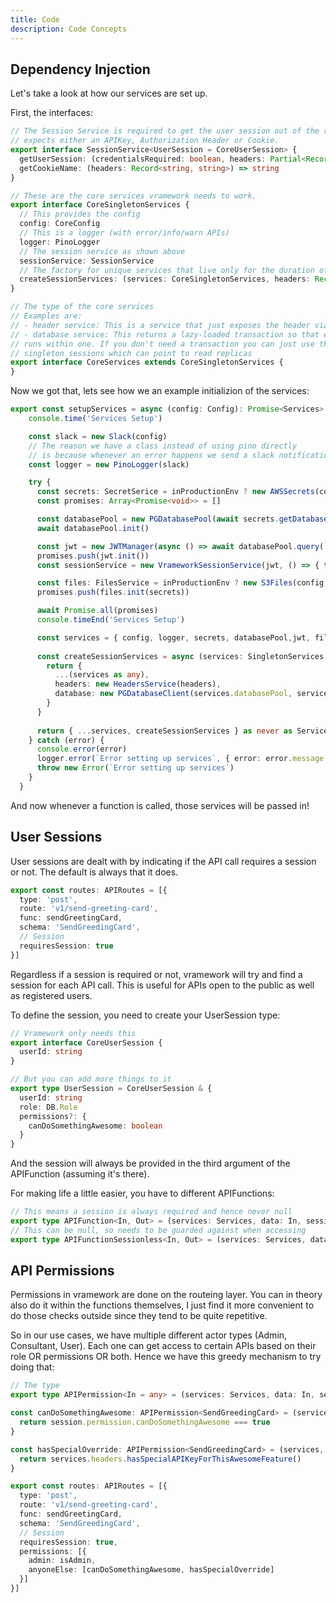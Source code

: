 ```yaml
---
title: Code
description: Code Concepts
---
```


## Dependency Injection

Let's take a look at how our services are set up.

First, the interfaces:

```typescript
// The Session Service is required to get the user session out of the request. It currently
// expects either an APIKey, Authorization Header or Cookie.
export interface SessionService<UserSession = CoreUserSession> {
  getUserSession: (credentialsRequired: boolean, headers: Partial<Record<'cookie' | 'authorization' | 'apiKey', string | undefined>>, debug?: any) => Promise<UserSession | undefined>
  getCookieName: (headers: Record<string, string>) => string
}

// These are the core services vramework needs to work.
export interface CoreSingletonServices {
  // This provides the config
  config: CoreConfig
  // This is a logger (with error/info/warn APIs)
  logger: PinoLogger
  // The session service as shown above
  sessionService: SessionService
  // The factory for unique services that live only for the duration of an API call
  createSessionServices: (services: CoreSingletonServices, headers: Record<string, any>, session?: CoreUserSession) => CoreServices
}

// The type of the core services
// Examples are:
// - header service: This is a service that just exposes the header via a cleaner API
// - database service: This returns a lazy-loaded transaction so that everything in the function
// runs within one. If you don't need a transaction you can just use the database pool on the 
// singleton sessions which can point to read replicas
export interface CoreServices extends CoreSingletonServices {
}
```

Now we got that, lets see how we an example initializion of the services:

```typescript
export const setupServices = async (config: Config): Promise<Services> => {
    console.time('Services Setup')

    const slack = new Slack(config)
    // The reason we have a class instead of using pino directly 
    // is because whenever an error happens we send a slack notification
    const logger = new PinoLogger(slack)

    try {
      const secrets: SecretSerice = inProductionEnv ? new AWSSecrets(config, logger) : new LocalSecrets(config, logger)
      const promises: Array<Promise<void>> = []

      const databasePool = new PGDatabasePool(await secrets.getDatabaseCredentials(), logger)
      await databasePool.init()

      const jwt = new JWTManager(async () => await databasePool.query(`SELECT * from jwt_secrets`), logger)
      promises.push(jwt.init())
      const sessionService = new VrameworkSessionService(jwt, () => { throw new Error('API Keys not supported') })

      const files: FilesService = inProductionEnv ? new S3Files(config, logger) : new LocalFiles(config, logger)
      promises.push(files.init(secrets))

      await Promise.all(promises)
      console.timeEnd('Services Setup')

      const services = { config, logger, secrets, databasePool,jwt, files, sessionService }
    
      const createSessionServices = async (services: SingletonServices, headers: Record<string, any>, session: UserSession): Promise<Services> => {
        return {
          ...(services as any),
          headers: new HeadersService(headers),
          database: new PGDatabaseClient(services.databasePool, services.logger, session?.userId)
        }
      }
  
      return { ...services, createSessionServices } as never as Services // 🙈
    } catch (error) {
      console.error(error)
      logger.error(`Error setting up services`, { error: error.message })
      throw new Error(`Error setting up services`)
    }
  }
  ```

And now whenever a function is called, those services will be passed in!

## User Sessions

User sessions are dealt with by indicating if the API call requires a session or not. The default is always that it does.

```typescript
export const routes: APIRoutes = [{
  type: 'post',
  route: 'v1/send-greeting-card',
  func: sendGreetingCard,
  schema: 'SendGreedingCard',
  // Session
  requiresSession: true
}]
```

Regardless if a session is required or not, vramework will try and find a session for each API call. This is useful
for APIs open to the public as well as registered users.

To define the session, you need to create your UserSession type:

```typescript
// Vramework only needs this
export interface CoreUserSession {
  userId: string
}

// But you can add more things to it
export type UserSession = CoreUserSession & {
  userId: string
  role: DB.Role
  permissions?: {
    canDoSomethingAwesome: boolean
  }
}
```

And the session will always be provided in the third argument of the APIFunction (assuming it's there).

For making life a little easier, you have to different APIFunctions:

```typescript
// This means a session is always required and hence never null
export type APIFunction<In, Out> = (services: Services, data: In, session: UserSession) => Promise<Out>
// This can be null, so needs to be guarded against when accessing
export type APIFunctionSessionless<In, Out> = (services: Services, data: In, session?: UserSession) => Promise<Out>
```

## API Permissions

Permissions in vramework are done on the routeing layer. You can in theory also do it within the functions themselves, I just
find it more convenient to do those checks outside since they tend to be quite repetitive.

So in our use cases, we have multiple different actor types (Admin, Consultant, User). Each one can get access to certain APIs
based on their role OR permissions OR both. Hence we have this greedy mechanism to try doing that:

```typescript
// The type
export type APIPermission<In = any> = (services: Services, data: In, session: UserSession) => Promise<boolean>

const canDoSomethingAwesome: APIPermission<SendGreedingCard> = (services, data, session) => {
  return session.permission.canDoSomethingAwesome === true
}

const hasSpecialOverride: APIPermission<SendGreedingCard> = (services, data, session) => {
  return services.headers.hasSpecialAPIKeyForThisAwesomeFeature()
}

export const routes: APIRoutes = [{
  type: 'post',
  route: 'v1/send-greeting-card',
  func: sendGreetingCard,
  schema: 'SendGreedingCard',
  // Session
  requiresSession: true,
  permissions: [{
    admin: isAdmin,
    anyoneElse: [canDoSomethingAwesome, hasSpecialOverride]
  }]
}]
```

